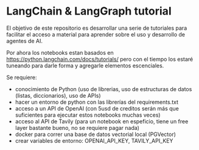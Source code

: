 # LangChain & LangGraph tutorial
El objetivo de este repositorio es desarrollar una serie de tutoriales para facilitar el acceso a material para aprender sobre el uso y desarrollo de agentes de AI. 

Por ahora los notebooks estan basados en https://python.langchain.com/docs/tutorials/ pero con el tiempo los estaré tuneando para darle forma y agregarle elementos escenciales.

Se requiere:
* conocimiento de Python (uso de librerias, uso de estructuras de datos (listas, diccionarios), uso de APIs)
* hacer un entorno de python con las librerías del requirements.txt
* acceso a un API de OpenAI (con 5usd de creditos serán más que suficientes para ejecutar estos notebooks muchas veces)
* acceso al API de Tavily (para un notebook en espeficio, tiene un free layer bastante bueno, no se requiere pagar nada)
* docker para correr una base de datos vectorial local (PGVector)
* crear variables de entorno: OPENAI_API_KEY, TAVILY_API_KEY
